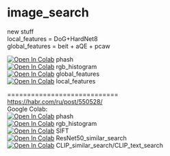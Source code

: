 # image_search
new stuff<br>
local_features = DoG+HardNet8 <br>
global_features = beit + aQE + pcaw 

[![Open In Colab](https://colab.research.google.com/assets/colab-badge.svg)](https://colab.research.google.com/github/qwertyforce/image_search/blob/main/phash_new.ipynb) phash <br>
[![Open In Colab](https://colab.research.google.com/assets/colab-badge.svg)](https://colab.research.google.com/github/qwertyforce/image_search/blob/main/rgb_hist_new.ipynb) rgb_histogram <br>
[![Open In Colab](https://colab.research.google.com/assets/colab-badge.svg)](https://colab.research.google.com/github/qwertyforce/image_search/blob/main/global_features.ipynb) global_features <br>
[![Open In Colab](https://colab.research.google.com/assets/colab-badge.svg)](https://colab.research.google.com/github/qwertyforce/image_search/blob/main/local_features.ipynb) local_features <br>

============================<br>
https://habr.com/ru/post/550528/ <br>
Google Colab:<br>
[![Open In Colab](https://colab.research.google.com/assets/colab-badge.svg)](https://colab.research.google.com/drive/1ioAfqaBqkFzotcut8W8AC861eAzeQK_3?usp=sharing) phash <br>
[![Open In Colab](https://colab.research.google.com/assets/colab-badge.svg)](https://colab.research.google.com/drive/1ZKRUlq54Wwt3nQNNrLOd-mb6MGZ2QT8i?usp=sharing) rgb_histogram <br>
[![Open In Colab](https://colab.research.google.com/assets/colab-badge.svg)](https://colab.research.google.com/drive/1leOzG-AQw5MkzgA4qNW5fb3yc-oJ4Lo4?usp=sharing) SIFT <br>
[![Open In Colab](https://colab.research.google.com/assets/colab-badge.svg)](https://colab.research.google.com/drive/1cASnOmR8wUtK4rRoiQJ0NrEiGy1unuMr?usp=sharing) ResNet50_similar_search <br>
[![Open In Colab](https://colab.research.google.com/assets/colab-badge.svg)](https://colab.research.google.com/drive/1DeT11AwvxmHhP4xe4q9tHi0YNk9J5cHm?usp=sharing) CLIP_similar_search/CLIP_text_search <br>
